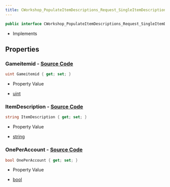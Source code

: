 ```yaml
---
title: CWorkshop_PopulateItemDescriptions_Request_SingleItemDescription
---
```


```csharp
public interface CWorkshop_PopulateItemDescriptions_Request_SingleItemDescription : ITypedProtobuf<CWorkshop_PopulateItemDescriptions_Request_SingleItemDescription>, INativeHandle
```

- Implements

## Properties

### **Gameitemid** - [Source Code](https://github.com/swiftly-solution/swiftlys2/blob/main/managed/src/SwiftlyS2.Generated/Protobufs/Interfaces/CWorkshop_PopulateItemDescriptions_Request_SingleItemDescription.cs#L13)

```csharp
uint Gameitemid { get; set; }
```

- Property Value

- [uint](https://learn.microsoft.com/dotnet/api/system.uint32)

### **ItemDescription** - [Source Code](https://github.com/swiftly-solution/swiftlys2/blob/main/managed/src/SwiftlyS2.Generated/Protobufs/Interfaces/CWorkshop_PopulateItemDescriptions_Request_SingleItemDescription.cs#L16)

```csharp
string ItemDescription { get; set; }
```

- Property Value

- [string](https://learn.microsoft.com/dotnet/api/system.string)

### **OnePerAccount** - [Source Code](https://github.com/swiftly-solution/swiftlys2/blob/main/managed/src/SwiftlyS2.Generated/Protobufs/Interfaces/CWorkshop_PopulateItemDescriptions_Request_SingleItemDescription.cs#L19)

```csharp
bool OnePerAccount { get; set; }
```

- Property Value

- [bool](https://learn.microsoft.com/dotnet/api/system.boolean)

